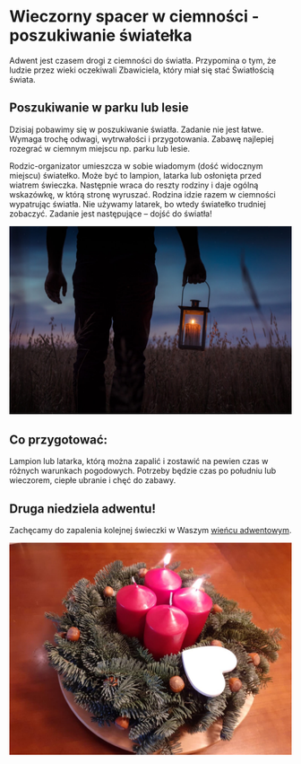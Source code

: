 # Wieczorny spacer w ciemności - poszukiwanie światełka

Adwent jest czasem drogi z ciemności do światła. Przypomina o tym, że ludzie przez wieki oczekiwali Zbawiciela, który miał się stać Światłością świata.

## Poszukiwanie w parku lub lesie

Dzisiaj pobawimy się w poszukiwanie światła. Zadanie nie jest łatwe. Wymaga trochę odwagi, wytrwałości i przygotowania.
Zabawę najlepiej rozegrać w ciemnym miejscu np. parku lub lesie. 

Rodzic-organizator umieszcza w sobie wiadomym (dość widocznym miejscu) światełko. Może być to lampion, latarka lub osłonięta przed wiatrem świeczka. Następnie wraca do reszty rodziny i daje ogólną wskazówkę, w którą stronę wyruszać. Rodzina idzie razem w ciemności wypatrując światła. Nie używamy latarek, bo wtedy światełko trudniej zobaczyć. Zadanie jest następujące – dojść do światła!

![Zdjęcie](/img/2021-12-12.jpg)

## Co przygotować:

Lampion lub latarka, którą można zapalić i zostawić na pewien czas w różnych warunkach pogodowych. Potrzeby będzie czas po południu lub wieczorem, ciepłe ubranie i chęć do zabawy.

## Druga niedziela adwentu!

Zachęcamy do zapalenia kolejnej świeczki w Waszym [wieńcu adwentowym](/wieniec/).

![Wieniec](/img/adwent-2.jpg)